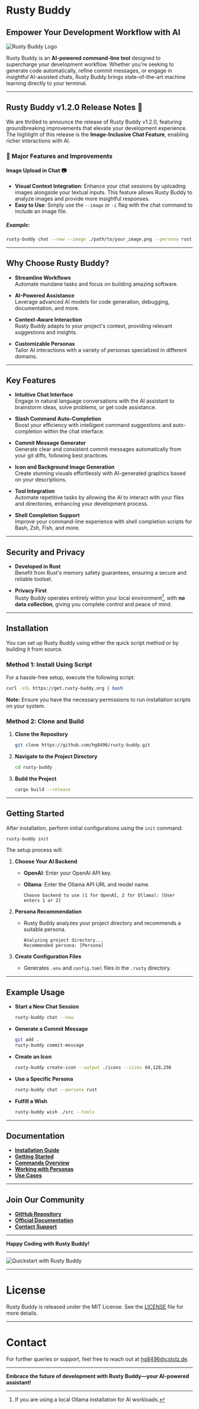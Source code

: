 # Rusty Buddy

## Empower Your Development Workflow with AI

![Rusty Buddy Logo](https://www.rusty-buddy.org/assets/images/rusty-buddy-logo-128.png)

Rusty Buddy is an **AI-powered command-line tool** designed to supercharge your development workflow. Whether you're 
seeking to generate code automatically, refine commit messages, or engage in insightful AI-assisted chats, 
Rusty Buddy brings state-of-the-art machine learning directly to your terminal.

---

## Rusty Buddy v1.2.0 Release Notes 🎉

We are thrilled to announce the release of Rusty Buddy v1.2.0, featuring groundbreaking improvements that elevate your development experience. The highlight of this release is the **Image-Inclusive Chat Feature**, enabling richer interactions with AI.

### 🚀 Major Features and Improvements

#### Image Upload in Chat 📷
- **Visual Context Integration**: Enhance your chat sessions by uploading images alongside your textual inputs. This feature allows Rusty Buddy to analyze images and provide more insightful responses.
- **Easy to Use**: Simply use the `--image` or `-i` flag with the chat command to include an image file.

##### Example:
```bash
rusty-buddy chat --new --image ./path/to/your_image.png --persona rust
```

---

## Why Choose Rusty Buddy?

- **Streamline Workflows**  
  Automate mundane tasks and focus on building amazing software.

- **AI-Powered Assistance**  
  Leverage advanced AI models for code generation, debugging, documentation, and more.

- **Context-Aware Interaction**  
  Rusty Buddy adapts to your project's context, providing relevant suggestions and insights.

- **Customizable Personas**  
  Tailor AI interactions with a variety of personas specialized in different domains.

---

## Key Features

- **Intuitive Chat Interface**  
  Engage in natural language conversations with the AI assistant to brainstorm ideas, solve problems, or get code assistance.

- **Slash Command Auto-Completion**  
  Boost your efficiency with intelligent command suggestions and auto-completion within the chat interface.

- **Commit Message Generator**  
  Generate clear and consistent commit messages automatically from your git diffs, following best practices.

- **Icon and Background Image Generation**  
  Create stunning visuals effortlessly with AI-generated graphics based on your descriptions.

- **Tool Integration**  
  Automate repetitive tasks by allowing the AI to interact with your files and directories, enhancing your development process.

- **Shell Completion Support**  
  Improve your command-line experience with shell completion scripts for Bash, Zsh, Fish, and more.

---

## Security and Privacy

- **Developed in Rust**  
  Benefit from Rust's memory safety guarantees, ensuring a secure and reliable toolset.

- **Privacy First**  
  Rusty Buddy operates entirely within your local environment[^1], with **no data collection**, giving you complete control and peace of mind.

[^1]: If you are using a local Ollama installation for AI workloads.

---

## Installation

You can set up Rusty Buddy using either the quick script method or by building it from source.

### Method 1: Install Using Script

For a hassle-free setup, execute the following script:

```bash
curl -sSL https://get.rusty-buddy.org | bash
```

**Note:** Ensure you have the necessary permissions to run installation scripts on your system.

### Method 2: Clone and Build

1. **Clone the Repository**

   ```bash
   git clone https://github.com/hg8496/rusty-buddy.git
   ```

2. **Navigate to the Project Directory**

   ```bash
   cd rusty-buddy
   ```

3. **Build the Project**

   ```bash
   cargo build --release
   ```

---

## Getting Started

After installation, perform initial configurations using the `init` command:

```bash
rusty-buddy init
```

The setup process will:

1. **Choose Your AI Backend**

   - **OpenAI**: Enter your OpenAI API key.
   - **Ollama**: Enter the Ollama API URL and model name.

     ```plaintext
     Choose backend to use (1 for OpenAI, 2 for Ollama): [User enters 1 or 2]
     ```

2. **Persona Recommendation**

   - Rusty Buddy analyzes your project directory and recommends a suitable persona.

     ```plaintext
     Analyzing project directory...
     Recommended persona: [Persona]
     ```

3. **Create Configuration Files**

   - Generates `.env` and `config.toml` files in the `.rusty` directory.

---

## Example Usage

- **Start a New Chat Session**

  ```bash
  rusty-buddy chat --new
  ```

- **Generate a Commit Message**

  ```bash
  git add .
  rusty-buddy commit-message
  ```

- **Create an Icon**

  ```bash
  rusty-buddy create-icon --output ./icons --sizes 64,128,256
  ```

- **Use a Specific Persona**

  ```bash
  rusty-buddy chat --persona rust
  ```

- **Fulfill a Wish**

  ```bash
  rusty-buddy wish ./src --tools
  ```

---

## Documentation

- **[Installation Guide](https://docs.rusty-buddy.org/installation)**
- **[Getting Started](https://docs.rusty-buddy.org/getting_started)**
- **[Commands Overview](https://docs.rusty-buddy.org/commands)**
- **[Working with Personas](https://docs.rusty-buddy.org/personas)**
- **[Use Cases](https://docs.rusty-buddy.org/usecases/case_study_rust)**

---

## Join Our Community

- **[GitHub Repository](https://github.com/hg8496/rusty-buddy)**
- **[Official Documentation](https://docs.rusty-buddy.org)**
- **[Contact Support](mailto:hg8496@cstolz.de)**

---

**Happy Coding with Rusty Buddy!**

---

![Quickstart with Rusty Buddy](https://docs.rusty-buddy.org/quickstart.gif)

---

# License

Rusty Buddy is released under the MIT License. See the [LICENSE](LICENSE) file for more details.

---

# Contact

For further queries or support, feel free to reach out at [hg8496@cstolz.de](mailto:hg8496@cstolz.de).

---

**Embrace the future of development with Rusty Buddy—your AI-powered assistant!**